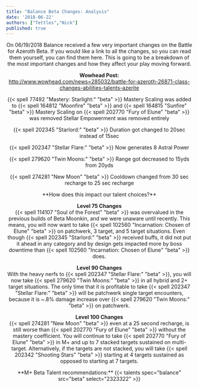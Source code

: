 ```yaml
---
title: "Balance Beta Changes: Analysis"
date: '2018-06-22'
authors: ["Tettles","Nick"]
published: true
---
```


<center>
On 06/19/2018 Balance received a few very important changes on the Battle for Azeroth Beta. 
If you would like a link to all the changes, so you can read them yourself, you can find them here. 
This is going to be a breakdown of the most important changes and how they affect your play moving forward.

**Wowhead Post:** <br>
http://www.wowhead.com/news=285032/battle-for-azeroth-26871-class-changes-abilities-talents-azerite
</center>


<center>
{{< spell 77492 "Mastery: Starlight:" "beta" >}}
Mastery Scaling was added to {{< spell 164812 "Moonfire" "beta" >}} and {{< spell 164815 "Sunfire" "beta" >}}
Mastery Scaling on {{< spell 202770 "Fury of Elune" "beta" >}} was removed
Stellar Empowerment was removed entirely

{{< spell 202345 "Starlord:" "beta" >}}
Duration got changed to 20sec instead of 15sec

{{< spell 202347 "Stellar Flare:" "beta" >}}
Now generates 8 Astral Power

{{< spell 279620 "Twin Moons:" "beta" >}}
Range got decreased to 15yds from 20yds

{{< spell 274281 "New Moon" "beta" >}}
Cooldown changed from 30 sec recharge to 25 sec recharge

</center>


<center>
**How does this impact our talent choices?**

**Level 75 Changes** <br>
{{< spell 114107 "Soul of the Forest" "beta" >}} was overvalued in the previous builds of Beta Moonkin, and we were unaware until recently. This means, you will now want to take {{< spell 102560 "Incarnation: Chosen of Elune" "beta" >}} on patchwerk, 3 target, and 5 target situations. Even though {{< spell 202345 "Starlord:" "beta" >}} received buffs, it did not put it ahead in any category and by design gets impacted more by boss downtime than {{< spell 102560 "Incarnation: Chosen of Elune" "beta" >}} does.

**Level 90 Changes** <br>
With the heavy nerfs to {{< spell 202347 "Stellar Flare:" "beta" >}}, you will now take {{< spell 279620 "Twin Moons:" "beta" >}} in all hybrid and 2+ target situations. 
The only time that it is profitable to take {{< spell 202347 "Stellar Flare:" "beta" >}} will be patchwerk single target encounters, because it is ~.8% damage increase over {{< spell 279620 "Twin Moons:" "beta" >}} on patchwerk.

**Level 100 Changes** <br>
{{< spell 274281 "New Moon" "beta" >}} even at a 25 second recharge, is still worse than {{< spell 202770 "Fury of Elune" "beta" >}} without the mastery coefficient. 
You will continue to take {{< spell 202770 "Fury of Elune" "beta" >}} in M+ and up to 7 stacked targets sustained on multi-target. 
Alternatively, if the targets are not stacked, you will take {{< spell 202342 "Shooting Stars" "beta" >}} starting at 4 targets sustained as opposed to starting at 7 targets. 
</center>


<center>
**M+ Beta Talent recommendations:**
{{< talents spec="balance" src="beta" select="2323322" >}}
</center>
